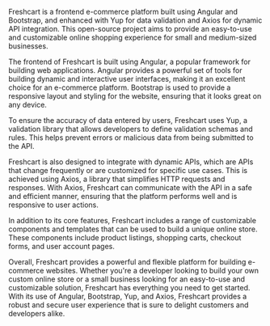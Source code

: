 Freshcart is a frontend e-commerce platform built using Angular and Bootstrap, and enhanced with Yup for data validation and Axios for dynamic API integration. This open-source project aims to provide an easy-to-use and customizable online shopping experience for small and medium-sized businesses.

The frontend of Freshcart is built using Angular, a popular framework for building web applications. Angular provides a powerful set of tools for building dynamic and interactive user interfaces, making it an excellent choice for an e-commerce platform. Bootstrap is used to provide a responsive layout and styling for the website, ensuring that it looks great on any device.

To ensure the accuracy of data entered by users, Freshcart uses Yup, a validation library that allows developers to define validation schemas and rules. This helps prevent errors or malicious data from being submitted to the API.

Freshcart is also designed to integrate with dynamic APIs, which are APIs that change frequently or are customized for specific use cases. This is achieved using Axios, a library that simplifies HTTP requests and responses. With Axios, Freshcart can communicate with the API in a safe and efficient manner, ensuring that the platform performs well and is responsive to user actions.

In addition to its core features, Freshcart includes a range of customizable components and templates that can be used to build a unique online store. These components include product listings, shopping carts, checkout forms, and user account pages.

Overall, Freshcart provides a powerful and flexible platform for building e-commerce websites. Whether you're a developer looking to build your own custom online store or a small business looking for an easy-to-use and customizable solution, Freshcart has everything you need to get started. With its use of Angular, Bootstrap, Yup, and Axios, Freshcart provides a robust and secure user experience that is sure to delight customers and developers alike.
